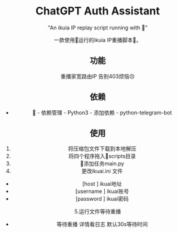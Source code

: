 <div align="center">

<h1 align="center">ChatGPT Auth Assistant</h1>

"An ikuia IP replay script running with 🐉"

一款使用🐉运行的ikuia IP重播脚本👋。

## 功能

重播家宽路由IP 告别403烦恼😣

## 依赖
- 🐉 - 依赖管理 - Python3 - 添加依赖 - python-telegram-bot

## 使用

1. 将压缩包文件下载到本地解压
2. 将四个程序拖入🐉scripts目录
3. 🐉添加任务main.py
4. 更改ikuai.ini 文件

- [host ] ikuai地址
- [username ] ikuai账号
- [password ] ikuai密码

5.运行文件等待重播

- 等待重播 详情看日志 默认30s等待时间
